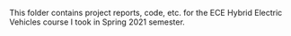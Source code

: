 This folder contains project reports, code, etc. for the ECE Hybrid Electric Vehicles course I took in Spring 2021 semester. 
